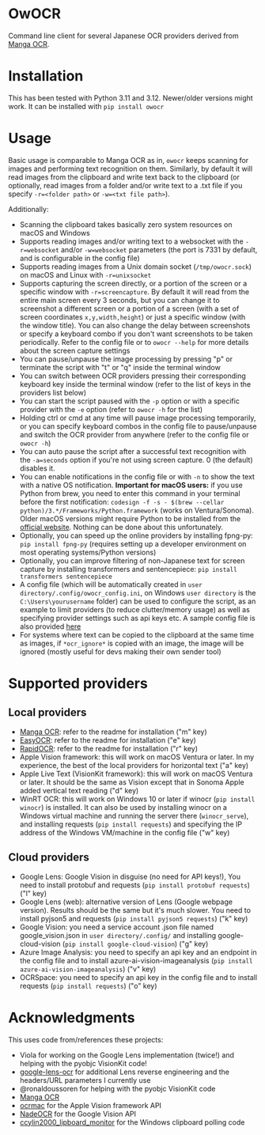 # OwOCR

Command line client for several Japanese OCR providers derived from [Manga OCR](https://github.com/kha-white/manga-ocr).

# Installation

This has been tested with Python 3.11 and 3.12. Newer/older versions might work. It can be installed with `pip install owocr`

# Usage

Basic usage is comparable to Manga OCR as in, `owocr` keeps scanning for images and performing text recognition on them. Similarly, by default it will read images from the clipboard and write text back to the clipboard (or optionally, read images from a folder and/or write text to a .txt file if you specify `-r=<folder path>` or `-w=<txt file path>`).

Additionally:
- Scanning the clipboard takes basically zero system resources on macOS and Windows
- Supports reading images and/or writing text to a websocket with the `-r=websocket` and/or `-w=websocket` parameters (the port is 7331 by default, and is configurable in the config file)
- Supports reading images from a Unix domain socket (`/tmp/owocr.sock`) on macOS and Linux with `-r=unixsocket`
- Supports capturing the screen directly, or a portion of the screen or a specific window with `-r=screencapture`. By default it will read from the entire main screen every 3 seconds, but you can change it to screenshot a different screen or a portion of a screen (with a set of screen coordinates `x,y,width,height`) or just a specific window (with the window title). You can also change the delay between screenshots or specify a keyboard combo if you don't want screenshots to be taken periodically. Refer to the config file or to `owocr --help` for more details about the screen capture settings
- You can pause/unpause the image processing by pressing "p" or terminate the script with "t" or "q" inside the terminal window
- You can switch between OCR providers pressing their corresponding keyboard key inside the terminal window (refer to the list of keys in the providers list below)
- You can start the script paused with the `-p` option or with a specific provider with the `-e` option (refer to `owocr -h` for the list)
- Holding ctrl or cmd at any time will pause image processing temporarily, or you can specify keyboard combos in the config file to pause/unpause and switch the OCR provider from anywhere (refer to the config file or `owocr -h`)
- You can auto pause the script after a successful text recognition with the `-a=seconds` option if you're not using screen capture. 0 (the default) disables it.
- You can enable notifications in the config file or with `-n` to show the text with a native OS notification. **Important for macOS users:** if you use Python from brew, you need to enter this command in your terminal before the first notification: `codesign -f -s - $(brew --cellar python)/3.*/Frameworks/Python.framework` (works on Ventura/Sonoma). Older macOS versions might require Python to be installed from the [official website](https://www.python.org/downloads/). Nothing can be done about this unfortunately.
- Optionally, you can speed up the online providers by installing fpng-py: `pip install fpng-py` (requires setting up a developer environment on most operating systems/Python versions)
- Optionally, you can improve filtering of non-Japanese text for screen capture by installing transformers and sentencepiece: `pip install transformers sentencepiece`
- A config file (which will be automatically created in `user directory/.config/owocr_config.ini`, on Windows `user directory` is the `C:\Users\yourusername` folder) can be used to configure the script, as an example to limit providers (to reduce clutter/memory usage) as well as specifying provider settings such as api keys etc. A sample config file is also provided [here](https://raw.githubusercontent.com/AuroraWright/owocr/master/owocr_config.ini)
- For systems where text can be copied to the clipboard at the same time as images, if `*ocr_ignore*` is copied with an image, the image will be ignored (mostly useful for devs making their own sender tool)

# Supported providers

## Local providers
- [Manga OCR](https://github.com/kha-white/manga-ocr): refer to the readme for installation ("m" key)
- [EasyOCR](https://github.com/JaidedAI/EasyOCR): refer to the readme for installation ("e" key)
- [RapidOCR](https://github.com/RapidAI/RapidOCR): refer to the readme for installation ("r" key)
- Apple Vision framework: this will work on macOS Ventura or later. In my experience, the best of the local providers for horizontal text ("a" key)
- Apple Live Text (VisionKit framework): this will work on macOS Ventura or later. It should be the same as Vision except that in Sonoma Apple added vertical text reading ("d" key)
- WinRT OCR: this will work on Windows 10 or later if winocr (`pip install winocr`) is installed. It can also be used by installing winocr on a Windows virtual machine and running the server there (`winocr_serve`), and installing requests (`pip install requests`) and specifying the IP address of the Windows VM/machine in the config file ("w" key)

## Cloud providers
- Google Lens: Google Vision in disguise (no need for API keys!), You need to install protobuf and requests (`pip install protobuf requests`) ("l" key)
- Google Lens (web): alternative version of Lens (Google webpage version). Results should be the same but it's much slower. You need to install pyjson5 and requests (`pip install pyjson5 requests`) ("k" key)
- Google Vision: you need a service account .json file named google_vision.json in `user directory/.config/` and installing google-cloud-vision (`pip install google-cloud-vision`) ("g" key)
- Azure Image Analysis: you need to specify an api key and an endpoint in the config file and to install azure-ai-vision-imageanalysis (`pip install azure-ai-vision-imageanalysis`) ("v" key)
- OCRSpace: you need to specify an api key in the config file and to install requests (`pip install requests`) ("o" key)

# Acknowledgments

This uses code from/references these projects:
- Viola for working on the Google Lens implementation (twice!) and helping with the pyobjc VisionKit code!
- [google-lens-ocr](https://github.com/dimdenGD/chrome-lens-ocr) for additional Lens reverse engineering and the headers/URL parameters I currently use
- @ronaldoussoren for helping with the pyobjc VisionKit code
- [Manga OCR](https://github.com/kha-white/manga-ocr)
- [ocrmac](https://github.com/straussmaximilian/ocrmac) for the Apple Vision framework API
- [NadeOCR](https://github.com/Natsume-197/NadeOCR) for the Google Vision API
- [ccylin2000_lipboard_monitor](https://github.com/vaimalaviya1233/ccylin2000_lipboard_monitor) for the Windows clipboard polling code